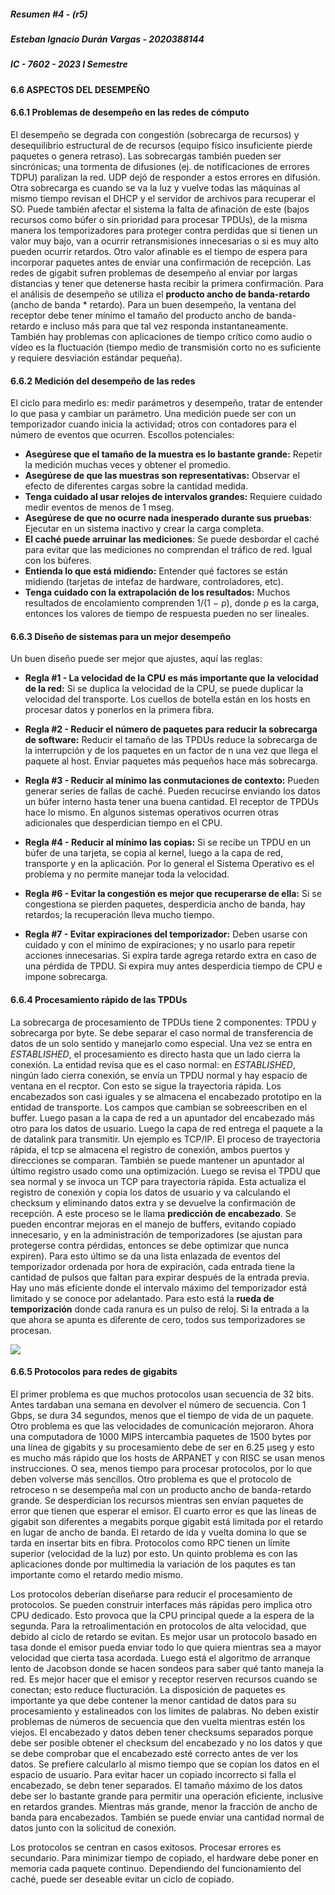 ##### Resumen #4 - (r5)
##### Esteban Ignacio Durán Vargas - 2020388144
##### IC - 7602 - 2023 I Semestre

#### 6.6 ASPECTOS DEL DESEMPEÑO


#### 6.6.1 Problemas de desempeño en las redes de cómputo

El desempeño se degrada con congestión (sobrecarga de recursos) y desequilibrio estructural de de recursos (equipo físico insuficiente pierde paquetes o genera retraso). Las sobrecargas también pueden ser sincrónicas; una tormenta de difusiones (ej. de notificaciones de errores TDPU) paralizan la red. UDP dejó de responder a estos errores en difusión. Otra sobrecarga es cuando se va la luz y vuelve todas las máquinas al mismo tiempo revisan el DHCP y el servidor de archivos para recuperar el SO. Puede también afectar el sistema la falta de afinación de este (bajos recursos como búfer o sin prioridad para procesar TPDUs), de la misma manera los temporizadores para proteger contra perdidas que si tienen un valor muy bajo, van a ocurrir retransmisiones innecesarias o si es muy alto pueden ocurrir retardos. Otro valor afinable es el tiempo de espera para incorporar paquetes antes de enviar una confirmación de recepción. Las redes de gigabit sufren problemas de desempeño al enviar por largas distancias y  tener que detenerse hasta recibir la primera confirmación. Para el análisis de desempeño se utiliza el **producto ancho de banda-retardo**  (ancho de banda * retardo). Para un buen desempeño, la ventana del receptor debe tener mínimo el tamaño del producto ancho de banda-retardo e incluso más para que tal vez responda instantaneamente. También hay problemas con aplicaciones de tiempo crítico como audio o vídeo es la fluctuación (tiempo medio de transmisión corto no es suficiente y requiere desviación estándar pequeña).

#### 6.6.2 Medición del desempeño de las redes

El ciclo para medirlo es: medir parámetros y desempeño, tratar de entender lo que pasa y cambiar un parámetro. Una medición puede ser con un temporizador cuando inicia la actividad; otros con contadores para el número de eventos que ocurren. Escollos potenciales:

- **Asegúrese que el tamaño de la muestra es lo bastante grande:** Repetir la medición muchas veces y obtener el promedio.
- **Asegúrese de que las muestras son representativas:** Observar el efecto de diferentes cargas sobre la cantidad medida.
- **Tenga cuidado al usar relojes de intervalos grandes:** Requiere cuidado medir eventos de menos de 1 mseg. 
- **Asegúrese de que no ocurre nada inesperado durante sus pruebas**: Ejecutar en un sistema inactivo y crear la carga completa. 
- **El caché puede arruinar las mediciones**: Se puede desbordar el caché para evitar que las mediciones no comprendan el tráfico de red.  Igual con los búferes. 
- **Entienda lo que está midiendo:** Entender qué factores se están midiendo (tarjetas de intefaz de hardware, controladores, etc).
- **Tenga cuidado con la extrapolación de los resultados:** Muchos resultados de encolamiento comprenden 1/(1 − ρ), donde ρ es la carga, entonces los valores de tiempo de respuesta pueden no ser lineales.


#### 6.6.3 Diseño de sistemas para un mejor desempeño

Un buen diseño puede ser mejor que ajustes, aquí las reglas: 

- **Regla #1 - La velocidad de la CPU es más importante que la velocidad de la red:** Si se duplica la velocidad de la CPU, se puede duplicar la velocidad del transporte. Los cuellos de botella están en los hosts en procesar datos y ponerlos en la primera fibra.

- **Regla #2 - Reducir el número de paquetes para reducir la sobrecarga de software:** Reducir el tamaño de las TPDUs reduce la sobrecarga de la interrupción y de los paquetes en un factor de n una vez que llega el paquete al host. Enviar paquetes más pequeños hace más sobrecarga. 

- **Regla #3 - Reducir al mínimo las conmutaciones de contexto:** Pueden generar series de fallas de caché. Pueden recucirse enviando los datos un búfer interno hasta tener una buena cantidad. El receptor de TPDUs hace lo mismo. En algunos sistemas operativos ocurren otras adicionales que desperdician tiempo en el CPU. 

- **Regla #4 - Reducir al mínimo las copias:** Si se recibe un TPDU en un búfer de una tarjeta, se copia al kernel, luego a la capa de red, transporte y en la aplicación. Por lo general el Sistema Operativo es el problema y no permite manejar toda la velocidad.

- **Regla #6 - Evitar la congestión es mejor que recuperarse de ella:** Si se congestiona se pierden paquetes, desperdicia ancho de banda, hay retardos; la recuperación lleva mucho tiempo.

- **Regla #7 - Evitar expiraciones del temporizador:** Deben usarse con cuidado y con el mínimo de expiraciones; y no usarlo para repetir acciones innecesarias. Si expira tarde agrega retardo extra en caso de una pérdida de TPDU. Si expira muy antes desperdicia tiempo de CPU  e impone sobrecarga.


#### 6.6.4 Procesamiento rápido de las TPDUs

La sobrecarga de procesamiento de TPDUs tiene 2 componentes: TPDU y sobrecarga por byte. Se debe separar el caso normal de transferencia de datos de un solo sentido y manejarlo como especial. Una vez se entra en *ESTABLISHED*, el procesamiento es directo hasta que un lado cierra la conexión. La entidad revisa que es el caso normal: en *ESTABLISHED*, ningún lado cierra conexión, se envía un TPDU normal y hay espacio de ventana en el recptor. Con esto se sigue la trayectoria rápida. Los encabezados son casi iguales y se almacena el encabezado prototipo en la entidad de transporte. Los campos que cambian se sobreescriben en el buffer. Luego pasan a la capa de red a un apuntador del encabezado más otro para los datos de usuario. Luego la capa de red entrega el paquete a la de datalink para transmitir. Un ejemplo es TCP/IP. El proceso de trayectoria rápida, el tcp se almacena el registro de conexión, ambos puertos y direcciones se comparan. También se puede mantener un apuntador al último registro usado como una optimización. Luego se revisa el TPDU que sea normal y se invoca un TCP para trayectoria rápida. Esta actualiza el registro de conexión y copia los datos de usuario y va calculando el checksum y eliminando datos extra y se devuelve la confirmación de recepción. A este proceso se le llama **predicción de encabezado**. Se pueden encontrar mejoras en el manejo de buffers, evitando copiado innecesario, y en la administración de temporizadores (se ajustan para protegerse contra pérdidas, entonces se debe optimizar que nunca expiren). Para esto último se da una lista enlazada de eventos del temporizador ordenada por hora de expiración, cada entrada tiene la cantidad de pulsos que faltan para expirar después de la entrada previa. Hay uno más eficiente donde el intervalo máximo del temporizador está limitado y se conoce por adelantado. Para esto está la **rueda de temporización** donde cada ranura es un pulso de reloj. Si la entrada a la que ahora se apunta es diferente de cero, todos sus temporizadores se procesan.


![](https://cdn.discordapp.com/attachments/462125259382849546/1100530854452801677/image.png)


#### 6.6.5 Protocolos para redes de gigabits

El primer problema es que muchos protocolos usan secuencia de 32 bits. Antes tardaban una semana en devolver el número de secuencia. Con 1 Gbps, se dura 34 segundos, menos que el tiempo de vida de un paquete. Otro problema es que las velocidades de comunicación mejoraron. Ahora una computadora de 1000 MIPS intercambia paquetes de 1500 bytes por una línea de gigabits y su procesamiento debe de ser en 6.25 µseg y esto es mucho más rápido que los hosts de ARPANET y con RISC se usan menos instrucciones. O sea, menos tiempo para procesar protocolos, por lo que deben volverse más sencillos. Otro problema es que el protocolo de retroceso n se desempeña mal con un producto ancho de banda-retardo grande. Se desperdician los recursos mientras sen envían paquetes de error que tienen que esperar el emisor.  El cuarto error es que las líneas de gigabit son diferentes a megabits porque gigabit está limitada por el retardo en lugar de ancho de banda. El retardo de ida y vuelta domina lo que se tarda en insertar bits en fibra. Protocolos como RPC tienen un límite superior (velocidad de la luz) por esto. Un quinto problema es con las aplicaciones donde por multimedia la variación de los paqutes es tan importante como el retardo medio mismo. 

Los protocolos deberían diseñarse para reducir el procesamiento de protocolos. Se pueden construir interfaces más rápidas pero implica otro CPU dedicado. Esto provoca que la CPU principal quede a la espera de la segunda. Para la retroalimentación en protocolos de alta velocidad, que debido al ciclo de retardo se evitan. Es mejor usar un protocolo basado en tasa donde el emisor pueda enviar todo lo que quiera mientras sea a mayor velocidad que cierta tasa acordada. Luego está el algoritmo de arranque lento de Jacobson donde se hacen sondeos para saber qué tanto maneja la red. Es mejor hacer que el emisor y receptor reserven recursos cuando se conectan; esto reduce flucturación. La disposición de paquetes es importante ya que debe contener la menor cantidad de datos para su procesamiento y  estalineados con los límites de palabras. No deben existir problemas de números de secuencia que den vuelta mientras estén los viejos. El encabezado y datos deben tener checksums separados porque debe ser posible obtener el checksum del encabezado y no los datos y que se debe comprobar que el encabezado esté correcto antes de ver los datos. Se prefiere calcularlo al mismo tiempo que se copian los datos en el espacio de usuario. Para evitar hacer un copiado incorrecto si falla el encabezado, se debn tener separados. El tamaño máximo de los datos debe ser lo bastante grande para permitir una operación eficiente, inclusive en retardos grandes. Mientras más grande, menor la fracción de ancho de banda para encabezados. También se puede enviar una cantidad normal de datos junto con la solicitud de conexión. 

Los protocolos se centran en casos exitosos. Procesar errores es secundario. Para minimizar tiempo de copiado, el hardware debe poner en memoria cada paquete continuo. Dependiendo del funcionamiento del caché, puede ser deseable evitar un ciclo de copiado.
